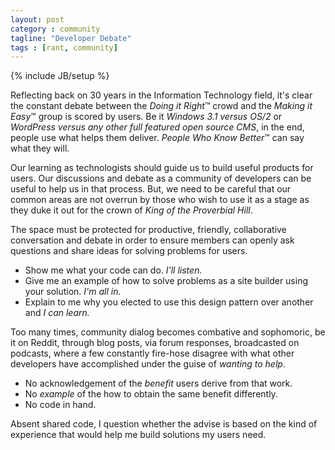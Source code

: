 ```yaml
---
layout: post
category : community
tagline: "Developer Debate"
tags : [rant, community]
---
```

{% include JB/setup %}

Reflecting back on 30 years in the Information Technology field, it's clear the constant debate between
the *Doing it Right*™ crowd and the *Making it Easy*™ group is scored by users. Be it *Windows 3.1 versus OS/2*
or *WordPress versus any other full featured open source CMS*, in the end, people use what helps them deliver.
*People Who Know Better*™ can say what they will.

Our learning as technologists should guide us to build useful products for users. Our discussions and debate
as a community of developers can be useful to help us in that process. But, we need to be careful that our common areas
are not overrun by those who wish to use it as a stage as they duke it out for the crown of *King of the Proverbial Hill*.

The space must be protected for productive, friendly, collaborative conversation
and debate in order to ensure members can openly ask questions and share ideas for solving problems for users.

* Show me what your code can do. *I'll listen.*
* Give me an example of how to solve problems as a site builder using your solution. *I'm all in.*
* Explain to me why you elected to use this design pattern over another and *I can learn.*

Too many times, community dialog becomes combative and sophomoric, be it on Reddit, through blog posts,
via forum responses, broadcasted on podcasts, where a few constantly fire-hose disagree
with what other developers have accomplished under the guise of *wanting to help*.

* No acknowledgement of the *benefit* users derive from that work.
* No *example* of the how to obtain the same benefit differently.
* No code in hand.

Absent shared code, I question whether the advise is based on the kind of experience
that would help me build solutions my users need.
